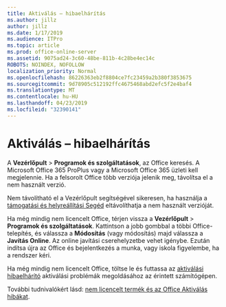 ```yaml
---
title: Aktiválás – hibaelhárítás
ms.author: jillz
author: jillz
ms.date: 1/17/2019
ms.audience: ITPro
ms.topic: article
ms.prod: office-online-server
ms.assetid: 9075ad24-3c60-48be-811b-4c28be4ec14c
ROBOTS: NOINDEX, NOFOLLOW
localization_priority: Normal
ms.openlocfilehash: 86226363eb2f8804ce7fc23459a2b380f3853675
ms.sourcegitcommit: 9d78905c512192ffc4675468abd2efc5f2e4baf4
ms.translationtype: MT
ms.contentlocale: hu-HU
ms.lasthandoff: 04/23/2019
ms.locfileid: "32390141"
---
```

# <a name="activation-troubleshooting"></a>Aktiválás – hibaelhárítás

A **Vezérlőpult** \> **Programok és szolgáltatások**, az Office keresés. A Microsoft Office 365 ProPlus vagy a Microsoft Office 365 üzleti kell megjelennie. Ha a felsorolt Office több verziója jelenik meg, távolítsa el a nem használt verzió. 
  
Nem távolítható el a Vezérlőpult segítségével sikeresen, ha használja a [támogatási és helyreállítási Segéd](https://aka.ms/SARA-OfficeUninstall-Alchemy) eltávolíthatja a nem használt verzióját. 
  
Ha még mindig nem licencelt Office, térjen vissza a **Vezérlőpult** \> **Programok és szolgáltatások**. Kattintson a jobb gombbal a többi Office-telepítés, és válassza a **Módosítás** (vagy módosítás) majd válassza a **Javítás Online**. Az online javítási cserehelyzetbe vehet igénybe. Ezután indítsa újra az Office és bejelentkezés a munka, vagy iskola figyelembe, ha a rendszer kéri.
  
Ha még mindig nem licencelt Office, töltse le és futtassa az [aktiválási hibaelhárító](https://aka.ms/SARA-OfficeActivation-Alchemy) aktiválási problémák megoldásához az érintett számítógépen. 
  
További tudnivalókért lásd: [nem licencelt termék és az Office Aktiválás hibákat](https://support.office.com/article/0d23d3c0-c19c-4b2f-9845-5344fedc4380).
